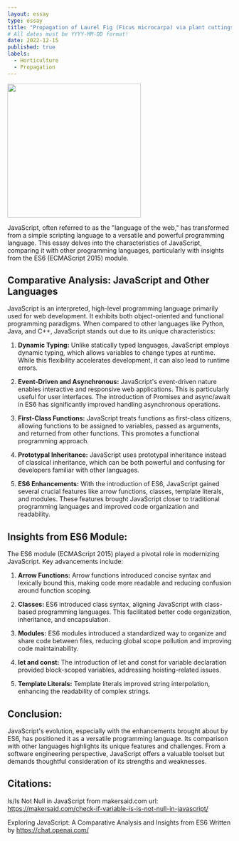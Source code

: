 ```yaml
---
layout: essay
type: essay
title: "Propagation of Laurel Fig (Ficus microcarpa) via plant cuttings"
# All dates must be YYYY-MM-DD format!
date: 2022-12-15
published: true
labels:
  - Horticulture
  - Propagation
---
```


<img width="300px" class="rounded float-start pe-4" src="https://makersaid.com/wp-content/uploads/2022/10/check-if-variable-is-is-not-null-in-javascript-768x432.jpg">

JavaScript, often referred to as the "language of the web," has transformed from a simple scripting language to a versatile and powerful programming language. This essay delves into the characteristics of JavaScript, comparing it with other programming languages, particularly with insights from the ES6 (ECMAScript 2015) module. 



## Comparative Analysis: JavaScript and Other Languages

JavaScript is an interpreted, high-level programming language primarily used for web development. It exhibits both object-oriented and functional programming paradigms. When compared to other languages like Python, Java, and C++, JavaScript stands out due to its unique characteristics:

1. **Dynamic Typing:** Unlike statically typed languages, JavaScript employs dynamic typing, which allows variables to change types at runtime. While this flexibility accelerates development, it can also lead to runtime errors.

2. **Event-Driven and Asynchronous:** JavaScript's event-driven nature enables interactive and responsive web applications. This is particularly useful for user interfaces. The introduction of Promises and async/await in ES6 has significantly improved handling asynchronous operations.
   
3. **First-Class Functions:** JavaScript treats functions as first-class citizens, allowing functions to be assigned to variables, passed as arguments, and returned from other functions. This promotes a functional programming approach.
 
4. **Prototypal Inheritance:** JavaScript uses prototypal inheritance instead of classical inheritance, which can be both powerful and confusing for developers familiar with other languages.
 
5. **ES6 Enhancements:** With the introduction of ES6, JavaScript gained several crucial features like arrow functions, classes, template literals, and modules. These features brought JavaScript closer to traditional programming languages and improved code organization and readability.

## Insights from ES6 Module:

The ES6 module (ECMAScript 2015) played a pivotal role in modernizing JavaScript. Key advancements include:

1. **Arrow Functions:** Arrow functions introduced concise syntax and lexically bound this, making code more readable and reducing confusion around function scoping.
   
2. **Classes:** ES6 introduced class syntax, aligning JavaScript with class-based programming languages. This facilitated better code organization, inheritance, and encapsulation.
   
3. **Modules:** ES6 modules introduced a standardized way to organize and share code between files, reducing global scope pollution and improving code maintainability.
   
4. **let and const:** The introduction of let and const for variable declaration provided block-scoped variables, addressing hoisting-related issues.
   
5. **Template Literals:** Template literals improved string interpolation, enhancing the readability of complex strings.

## Conclusion:

JavaScript's evolution, especially with the enhancements brought about by ES6, has positioned it as a versatile programming language. Its comparison with other languages highlights its unique features and challenges. From a software engineering perspective, JavaScript offers a valuable toolset but demands thoughtful consideration of its strengths and weaknesses.

## Citations:
Is/Is Not Null in JavaScript from makersaid.com url: https://makersaid.com/check-if-variable-is-is-not-null-in-javascript/

Exploring JavaScript: A Comparative Analysis and Insights from ES6 Written by https://chat.openai.com/
